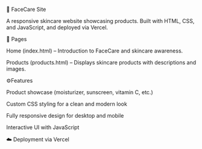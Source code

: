 🌸 FaceCare Site

A responsive skincare website showcasing products. Built with HTML, CSS, and JavaScript, and deployed via Vercel.

📌 Pages

Home (index.html) – Introduction to FaceCare and skincare awareness.

Products (products.html) – Displays skincare products with descriptions and images.

 ⚙️Features

 Product showcase (moisturizer, sunscreen, vitamin C, etc.)

 Custom CSS styling for a clean and modern look

 Fully responsive design for desktop and mobile

 Interactive UI with JavaScript

☁️ Deployment via Vercel
